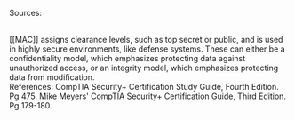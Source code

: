 Sources:

\
[[MAC]] assigns clearance levels, such as top secret or public, and is used in highly secure environments, like defense systems. These can either be a confidentiality model, which emphasizes protecting data against unauthorized access, or an integrity model, which emphasizes protecting data from modification.
\
References:
CompTIA Security+ Certification Study Guide, Fourth Edition. Pg 475.
Mike Meyers' CompTIA Security+ Certification Guide, Third Edition. Pg 179-180.
